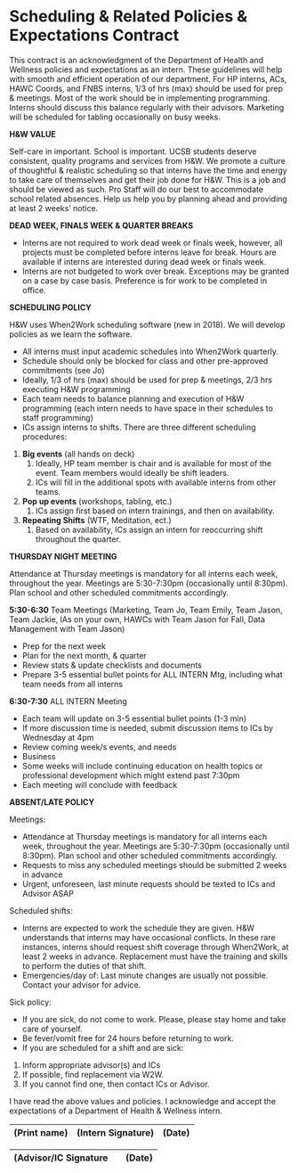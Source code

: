 # Scheduling & Related Policies & Expectations Contract

This contract is an acknowledgment of the Department of Health and Wellness policies and expectations as an intern. These guidelines will help with smooth and efficient operation of our department. For HP interns, ACs, HAWC Coords, and FNBS interns, 1/3 of hrs \(max\) should be used for prep & meetings. Most of the work should be in implementing programming. Interns should discuss this balance regularly with their advisors. Marketing will be scheduled for tabling occasionally on busy weeks.

**H&W VALUE**

Self-care in important. School is important. UCSB students deserve consistent, quality programs and services from H&W. We promote a culture of thoughtful & realistic scheduling so that interns have the time and energy to take care of themselves and get their job done for H&W. This is a job and should be viewed as such. Pro Staff will do our best to accommodate school related absences. Help us help you by planning ahead and providing at least 2 weeks’ notice.

**DEAD WEEK, FINALS WEEK & QUARTER BREAKS**

* Interns are not required to work dead week or finals week, however, all projects must be completed before interns leave for break. Hours are available if interns are interested during dead week or finals week.
* Interns are not budgeted to work over break. Exceptions may be granted on a case by case basis. Preference is for work to be completed in office.

**SCHEDULING POLICY**

H&W uses When2Work scheduling software \(new in 2018\). We will develop policies as we learn the software.

* All interns must input academic schedules into When2Work quarterly.
* Schedule should only be blocked for class and other pre-approved commitments \(see Jo\)
* Ideally, 1/3 of hrs \(max\) should be used for prep & meetings, 2/3 hrs executing H&W programming
* Each team needs to balance planning and execution of H&W programming \(each intern needs to have space in their schedules to staff programming\)
* ICs assign interns to shifts. There are three different scheduling procedures:

1. **Big events** \(all hands on deck\)
   1. Ideally, HP team member is chair and is available for most of the event. Team members would ideally be shift leaders.
   2. ICs will fill in the additional spots with available interns from other teams.
2. **Pop up events** \(workshops, tabling, etc.\)
   1. ICs assign first based on intern trainings, and then on availability.
3. **Repeating Shifts** \(WTF, Meditation, ect.\)
   1. Based on availability, ICs assign an intern for reoccurring shift throughout the quarter.

**THURSDAY NIGHT MEETING**

Attendance at Thursday meetings is mandatory for all interns each week, throughout the year. Meetings are 5:30-7:30pm \(occasionally until 8:30pm\). Plan school and other scheduled commitments accordingly.

**5:30-6:30** Team Meetings \(Marketing, Team Jo, Team Emily, Team Jason, Team Jackie, IAs on your own, HAWCs with Team Jason for Fall, Data Management with Team Jason\)

* Prep for the next week
* Plan for the next month, & quarter
* Review stats & update checklists and documents
* Prepare 3-5 essential bullet points for ALL INTERN Mtg, including what team needs from all interns

**6:30-7:30** ALL INTERN Meeting

* Each team will update on 3-5 essential bullet points \(1-3 min\)
* If more discussion time is needed, submit discussion items to ICs by Wednesday at 4pm
* Review coming week/s events, and needs
* Business
* Some weeks will include continuing education on health topics or professional development which might extend past 7:30pm
* Each meeting will conclude with feedback

**ABSENT/LATE POLICY**

Meetings:

* Attendance at Thursday meetings is mandatory for all interns each week, throughout the year. Meetings are 5:30-7:30pm \(occasionally until 8:30pm\). Plan school and other scheduled commitments accordingly.
* Requests to miss any scheduled meetings should be submitted 2 weeks in advance
* Urgent, unforeseen, last minute requests should be texted to ICs and Advisor ASAP

Scheduled shifts:

* Interns are expected to work the schedule they are given. H&W understands that interns may have occasional conflicts. In these rare instances, interns should request shift coverage through When2Work, at least 2 weeks in advance. Replacement must have the training and skills to perform the duties of that shift.
* Emergencies/day of: Last minute changes are usually not possible. Contact your advisor for advice.

Sick policy:

* If you are sick, do not come to work. Please, please stay home and take care of yourself.
* Be fever/vomit free for 24 hours before returning to work.
* If you are scheduled for a shift and are sick:

1. Inform appropriate advisor\(s\) and ICs
2. If possible, find replacement via W2W.
3. If you cannot find one, then contact ICs or Advisor.

I have read the above values and policies. I acknowledge and accept the expectations of a Department of Health & Wellness intern.

| \(Print name\) | \(Intern Signature\) | \(Date\) |
| :--- | :--- | :--- |


| \(Advisor/IC Signature |  | \(Date\) |
| :--- | :--- | :--- |


